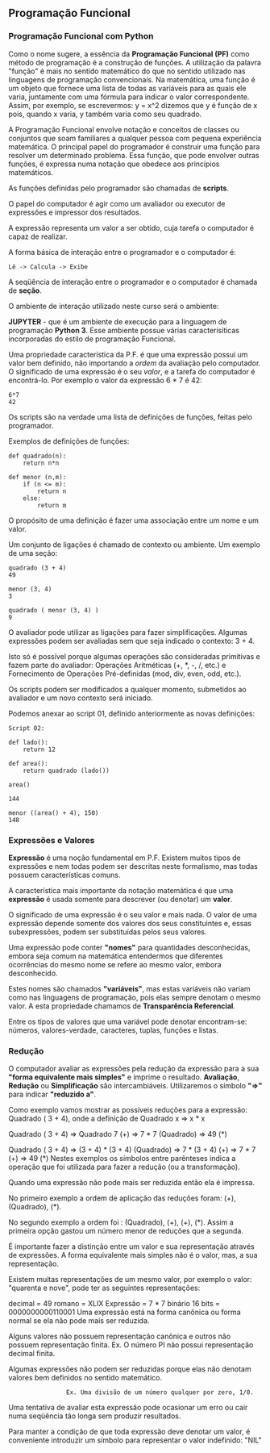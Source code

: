 ## Programação Funcional

### Programação Funcional com Python
Como o nome sugere, a essência da **Programação Funcional (PF)** como método de programação é a construção de funções. A utilização da palavra "função" é mais no sentido matemático do que no sentido utilizado nas linguagens de programação convencionais. Na matemática, uma função é um objeto que fornece uma lista de todas as variáveis para as quais ele varia, juntamente com uma fórmula para indicar o valor correspondente. Assim, por exemplo, se escrevermos: y = x^2 dizemos que y é função de x pois, quando x varia, y também varia como seu quadrado.

A Programação Funcional envolve notação e conceitos de classes ou conjuntos que soam familiares a qualquer pessoa com pequena experiência matemática. O principal papel do programador é construir uma função para resolver um determinado problema. Essa função, que pode envolver outras funções, é expressa numa notação que obedece aos princípios matemáticos.

As funções definidas pelo programador são chamadas de **scripts**.

O papel do computador é agir como um avaliador ou executor de expressões e impressor dos resultados.

A expressão representa um valor a ser obtido, cuja tarefa o computador é capaz de realizar.

A forma básica de interação entre o programador e o computador é:
```
Lê -> Calcula -> Exibe
```
A seqüência de interação entre o programador e o computador é chamada de **seção**.

O ambiente de interação utilizado neste curso será o ambiente:

**JUPYTER** - que é um ambiente de execução para a linguagem de programação **Python 3**. Esse ambiente possue várias caracterísiticas incorporadas do estilo de programação Funcional.

Uma propriedade característica da P.F. é que uma expressão possui um valor bem definido, não importando a *ordem* da avaliação pelo computador. O significado de uma expressão é o seu *valor*, e a tarefa do computador é encontrá-lo. Por exemplo o valor da expressão 6 * 7 é 42:
```
6*7
42
```
Os scripts são na verdade uma lista de definições de funções, feitas pelo programador.

Exemplos de definições de funções:
```
def quadrado(n):
    return n*n

def menor (n,m):
    if (n <= m): 
        return n 
    else: 
        return m
```

O propósito de uma definição é fazer uma associação entre um nome e um valor.

Um conjunto de ligações é chamado de contexto ou ambiente. Um exemplo de uma seção:
```
quadrado (3 + 4)
49

menor (3, 4)
3

quadrado ( menor (3, 4) )
9
```
O avaliador pode utilizar as ligações para fazer simplificações. Algumas expressões podem ser avaliadas sem que seja indicado o contexto: 3 + 4.

Isto só é possível porque algumas operações são consideradas primitivas e fazem parte do avaliador: Operações Aritméticas (+, *, -, /, etc.) e Fornecimento de Operações Pré-definidas (mod, div, even, odd, etc.).

Os scripts podem ser modificados a qualquer momento, submetidos ao avaliador e um novo contexto será iniciado.

Podemos anexar ao script 01, definido anteriormente as novas definições:
```
Script 02:

def lado(): 
    return 12

def area():
    return quadrado (lado())
 
area()    
        
144

menor ((area() + 4), 150)
148

```
### Expressões e Valores
**Expressão** é uma noção fundamental em P.F. Existem muitos tipos de expressões e nem todas podem ser descritas neste formalismo, mas todas possuem características comuns.

A característica mais importante da notação matemática é que uma **expressão** é usada somente para descrever (ou denotar) um **valor**.

O significado de uma expressão é o seu valor e mais nada. O valor de uma expressão depende somente dos valores dos seus constituintes e, essas subexpressões, podem ser substituídas pelos seus valores.

Uma expressão pode conter **"nomes"** para quantidades desconhecidas, embora seja comum na matemática entendermos que diferentes ocorrências do mesmo nome se refere ao mesmo valor, embora desconhecido.

Estes nomes são chamados **"variáveis"**, mas estas variáveis não variam como nas linguagens de programação, pois elas sempre denotam o mesmo valor. A esta propriedade chamamos de **Transparência Referencial**.

Entre os tipos de valores que uma variável pode denotar encontram-se: números, valores-verdade, caracteres, tuplas, funções e listas.

### Redução
O computador avaliar as expressões pela redução da expressão para a sua **"forma equivalente mais simples"** e imprime o resultado.
**Avaliação**, **Redução** ou **Simplificação** são intercambiáveis. Utilizaremos o símbolo **"=>"** para indicar **"reduzido a"**.

Como exemplo vamos mostrar as possíveis reduções para a expressão: Quadrado ( 3 + 4), onde a definição de Quadrado x => x * x

Quadrado ( 3 + 4)	=> Quadrado 7	(+)
=> 7 * 7	(Quadrado)
=> 49	(*)

Quadrado ( 3 + 4)	=> (3 + 4) * (3 + 4)	(Quadrado)
=> 7 * (3 + 4)	(+)
=> 7 * 7	(+)
=> 49	(*)
Nestes exemplos os símbolos entre parênteses indica a operação que foi utilizada para fazer a redução (ou a transformação). 

Quando uma expressão não pode mais ser reduzida então ela é impressa.

No primeiro exemplo a ordem de aplicação das reduções foram: (+), (Quadrado), (*). 

No segundo exemplo a ordem foi : (Quadrado), (+), (+), (*). Assim a primeira opção gastou um número menor de reduções que a segunda. 

É importante fazer a distinção entre um valor e sua representação através de expressões.  A forma equivalente mais simples não é o valor,  mas, a sua representação.

Existem muitas representações de um mesmo valor, por exemplo o valor: "quarenta e nove", pode  ter as seguintes representações:

decimal =
49
romano =
XLIX
Expressão =
7 * 7
binário 16 bits =
0000000000110001
Uma expressão está na forma canônica ou forma normal se ela não pode mais ser reduzida.

Alguns valores não possuem representação canônica e outros não possuem representação finita. Ex. O número PI não possui representação decimal finita.

Algumas expressões não podem ser reduzidas porque elas não denotam valores bem definidos no sentido matemático. 

                    Ex. Uma divisão de um número qualquer por zero, 1/0. 

Uma tentativa de avaliar esta expressão pode ocasionar um erro ou cair numa seqüência tão longa sem produzir resultados.

Para manter a condição de que toda expressão deve denotar um valor, é conveniente introduzir um símbolo para representar o valor indefinido: "NIL"